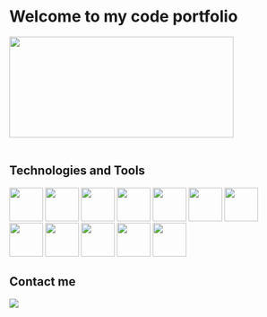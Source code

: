 <h1>Welcome to my code portfolio</h1>

<div>
        <a href="https://github.com/murecode"></a>
        <img height="180px" width="400px"
            src="https://github-readme-stats.vercel.app/api/top-langs/?username=murecode&amp;layout=compact&amp;langs_count=7&amp;theme=dark"/>
</div>

</br>

<h2>Technologies and Tools</h2>
<div>
        <img src="https://cdn.jsdelivr.net/gh/devicons/devicon/icons/java/java-original-wordmark.svg" height="60px"
            widght="60px"   />
        <img src="https://cdn.jsdelivr.net/gh/devicons/devicon/icons/spring/spring-original-wordmark.svg" height="60px"
            widght="60px"   />
        <img src="https://cdn.jsdelivr.net/gh/devicons/devicon/icons/javascript/javascript-original.svg" height="60px"
            widght="60px"   /> 
        <img src="https://cdn.jsdelivr.net/gh/devicons/devicon/icons/html5/html5-original-wordmark.svg" height="60px"
            widght="60px"   />
        <img src="https://cdn.jsdelivr.net/gh/devicons/devicon/icons/css3/css3-original-wordmark.svg" height="60px"
            widght="60px"   />    
        <img src="https://cdn.jsdelivr.net/gh/devicons/devicon/icons/postgresql/postgresql-original-wordmark.svg" height="60px"
            widght="60px"   />
        <img src="https://cdn.jsdelivr.net/gh/devicons/devicon/icons/mongodb/mongodb-original.svg" height="60px"
            widght="60px"   />
        <img src="https://cdn.jsdelivr.net/gh/devicons/devicon/icons/angularjs/angularjs-original-wordmark.svg" height="60px"
            widght="60px"   />
        <img src="https://cdn.jsdelivr.net/gh/devicons/devicon/icons/tailwindcss/tailwindcss-original-wordmark.svg" height="60px"
            widght="60px"   />
         <img src="https://cdn.jsdelivr.net/gh/devicons/devicon/icons/nodejs/nodejs-original.svg" height="60px"
            widght="60px"   />  
        <img src="https://cdn.jsdelivr.net/gh/devicons/devicon/icons/git/git-original.svg" height="60px"
            widght="60px"   />
        <img src="https://cdn.jsdelivr.net/gh/devicons/devicon/icons/postman/postman-original.svg" height="60px"
            widght="60px"   />
</div>

<div>
        <h2>Contact me</h2>
        <a href="https://www.linkedin.com/in/adalberto-murillo-r-459954228" target="_blank"><img
                src="https://img.shields.io/badge/-LinkedIn-%230077B5?style=for-the-badge&logo=linkedin&logoColor=white"
                target="_blank">
        </a>
</div>

